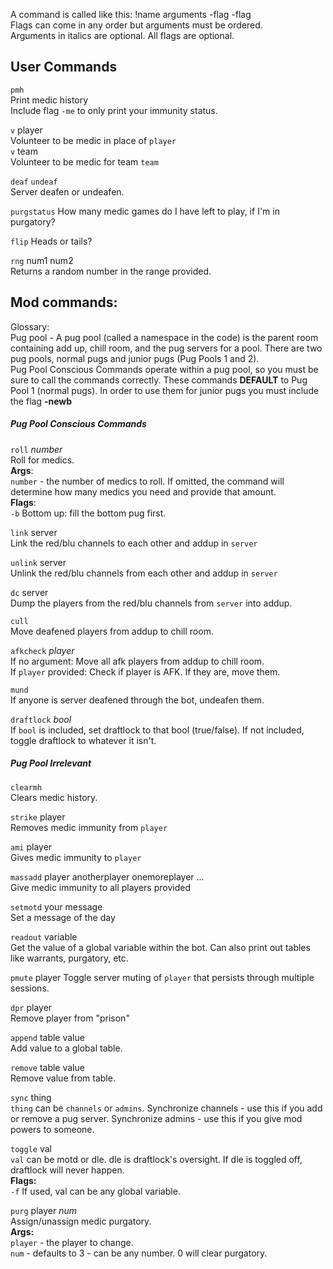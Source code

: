 A command is called like this: !name arguments -flag -flag  
Flags can come in any order but arguments must be ordered.  
Arguments in italics are optional. All flags are optional.  

## User Commands
`pmh`  
Print medic history  
Include flag `-me` to only print your immunity status.  

`v` player  
Volunteer to be medic in place of `player`  
`v` team  
Volunteer to be medic for team `team`

`deaf`
`undeaf`  
Server deafen or undeafen.

`purgstatus` How many medic games do I have left to play, if I'm in purgatory?  

`flip` Heads or tails?

`rng` num1 num2  
Returns a random number in the range provided.

## Mod commands:  
Glossary:  
Pug pool - A pug pool (called a namespace in the code) is the parent room containing add up, chill room, and the pug servers for a pool. There are two pug pools, normal pugs and junior pugs (Pug Pools 1 and 2).  
Pug Pool Conscious Commands operate within a pug pool, so you must be sure to call the commands correctly. These commands **DEFAULT** to Pug Pool 1 (normal pugs). In order to use them for junior pugs you must include the flag **-newb**
##### Pug Pool Conscious Commands 
`roll` *number*   
Roll for medics.   
**Args**:  
`number` - the number of medics to roll. If omitted, the command will determine how many medics you need and provide that amount.  
**Flags**:   
`-b` Bottom up: fill the bottom pug first.  

`link` server  
Link the red/blu channels to each other and addup in `server`

`unlink` server  
Unlink the red/blu channels from each other and addup in `server`

`dc` server  
Dump the players from the red/blu channels from `server` into addup.

`cull`  
Move deafened players from addup to chill room.

`afkcheck` *player*  
If no argument: Move all afk players from addup to chill room.  
If `player` provided: Check if player is AFK. If they are, move them.

`mund`  
If anyone is server deafened through the bot, undeafen them.

`draftlock` *bool*  
If `bool` is included, set draftlock to that bool (true/false). If not included, toggle draftlock to whatever it isn't.

##### Pug Pool Irrelevant

`clearmh`  
Clears medic history.

`strike` player  
Removes medic immunity from `player`

`ami` player  
Gives medic immunity to `player`

`massadd` player anotherplayer onemoreplayer ...  
Give medic immunity to all players provided

`setmotd` your message  
Set a message of the day

`readout` variable  
Get the value of a global variable within the bot. Can also print out tables like warrants, purgatory, etc.

`pmute` player
Toggle server muting of `player` that persists through multiple sessions.

`dpr` player  
Remove player from "prison"

`append` table value  
Add value to a global table.

`remove` table value  
Remove value from table.

`sync` thing  
`thing` can be `channels` or `admins`.
Synchronize channels - use this if you add or remove a pug server.
Synchronize admins - use this if you give mod powers to someone.

`toggle` val  
`val` can be motd or dle. dle is draftlock's oversight. If dle is toggled off, draftlock will never happen.  
**Flags:**  
`-f` If used, val can be any global variable.

`purg` player *num*  
Assign/unassign medic purgatory.  
**Args:**  
`player` - the player to change.  
`num` - defaults to 3 - can be any number. 0 will clear purgatory.
